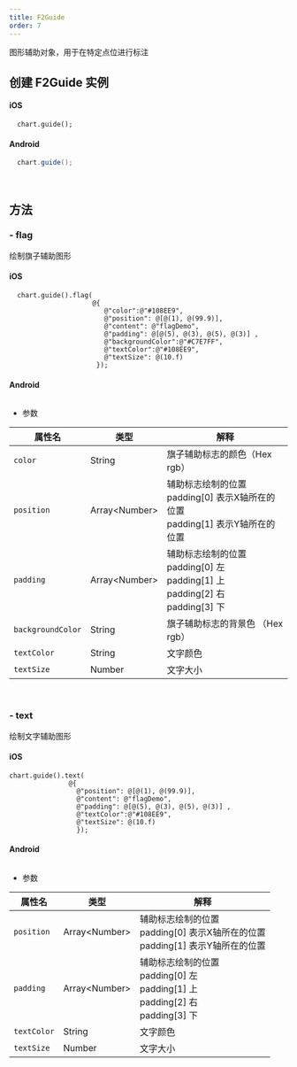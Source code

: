 ```yaml
---
title: F2Guide
order: 7
---
```


图形辅助对象，用于在特定点位进行标注

## 创建 F2Guide 实例
#### iOS
```obj-c
  chart.guide();
```

#### Android
```java
  chart.guide();
```
<br/>

## 方法
### - flag
绘制旗子辅助图形
#### iOS
```obj-c
  chart.guide().flag(
                     @{
                        @"color":@"#108EE9",
                        @"position": @[@(1), @(99.9)],
                        @"content": @"flagDemo",
                        @"padding": @[@(5), @(3), @(5), @(3)] ,
                        @"backgroundColor":@"#C7E7FF",
                        @"textColor":@"#108EE9",
                        @"textSize": @(10.f)
                      });
```
#### Android
```java
```
- 参数

| **属性名** |  **类型** | **解释** |
| --- | --- | --- |
| `color`| String | 旗子辅助标志的颜色（Hex rgb）
| `position`| Array&lt;Number&gt; | 辅助标志绘制的位置 <br/>padding[0] 表示X轴所在的位置  <br/> padding[1] 表示Y轴所在的位置
| `padding`| Array&lt;Number&gt; |  辅助标志绘制的位置 <br/>padding[0] 左  <br/> padding[1] 上  <br/>padding[2] 右 <br/> padding[3] 下
| `backgroundColor`| String | 旗子辅助标志的背景色  （Hex rgb）
| `textColor`| String | 文字颜色
| `textSize` | Number | 文字大小
<br/>

### - text
绘制文字辅助图形
#### iOS
```obj-c
chart.guide().text(
               @{
                 @"position": @[@(1), @(99.9)],
                 @"content": @"flagDemo",
                 @"padding": @[@(5), @(3), @(5), @(3)] ,
                 @"textColor":@"#108EE9",
                 @"textSize": @(10.f)
                 });
```

#### Android
```java
```

- 参数

| **属性名** |  **类型** | **解释** |
| --- | --- | --- |
| `position`| Array&lt;Number&gt; | 辅助标志绘制的位置 <br/>padding[0] 表示X轴所在的位置  <br/> padding[1] 表示Y轴所在的位置
| `padding`| Array&lt;Number&gt; |  辅助标志绘制的位置 <br/>padding[0] 左  <br/> padding[1] 上  <br/>padding[2] 右 <br/> padding[3] 下
| `textColor`| String | 文字颜色
| `textSize` | Number | 文字大小
<br/>







